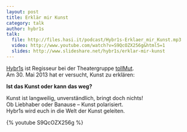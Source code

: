 ```yaml
---
layout: post
title: Erklär mir Kunst
category: talk
author: hybr1s
talk:
  file: http://files.hasi.it/podcast/Hybr1s-Erklaer_mir_Kunst.mp3
  video: http://www.youtube.com/watch?v=S9QcOZX256g&html5=1
  slides: http://www.slideshare.net/hybr1s/erklar-mir-kunst
---
```

[Hybr1s](http://hasi.it/wiki/Benutzer:Hybr1s) ist Regisseur bei der Theatergruppe [tollMut](http://www.tollmut-theater.de/).  
Am 30. Mai 2013 hat er versucht, Kunst zu erklären:  

__Ist das Kunst oder kann das weg?__  

Kunst ist langweilig, unverständlich, bringt doch nichts!  
Ob Liebhaber oder Banause – Kunst polarisiert.  
Hybr1s wird euch in die Welt der Kunst geleiten.  

<!-- break -->

{% youtube S9QcOZX256g %}
